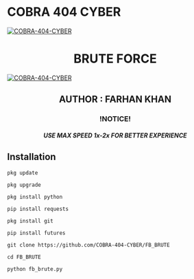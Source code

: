 #  COBRA 404 CYBER

<a href="#"><img title="COBRA-404-CYBER" src="https://k.top4top.io/p_2596pji1e0.jpg"></a>

<h1 align="center"> BRUTE FORCE</h1>

<a href="#"><img title="COBRA-404-CYBER" src="https://a.top4top.io/p_25962dtof0.jpg"></a>

<h2 align="center"> AUTHOR : FARHAN KHAN</h2>

<h3 align="center">!NOTICE!</h3>

<h5 align="center"> USE MAX SPEED 1x-2x FOR BETTER EXPERIENCE </h5>


## <b>Installation</b>

```
pkg update

pkg upgrade

pkg install python

pip install requests

pkg install git

pip install futures

git clone https://github.com/COBRA-404-CYBER/FB_BRUTE

cd FB_BRUTE

python fb_brute.py

```
